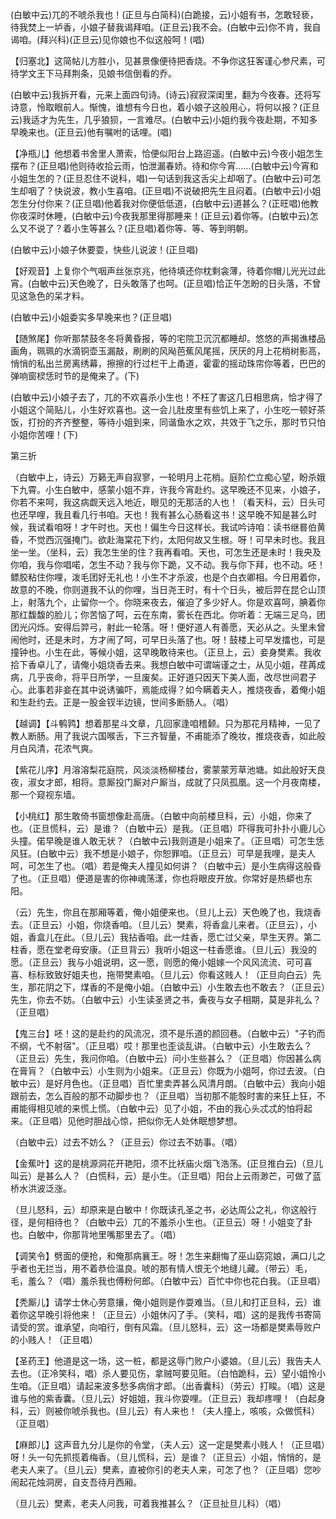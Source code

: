 <!-- { "loadSidebar": true } -->
(白敏中云)兀的不唬杀我也！(正旦与白简科)(白跪接，云)小姐有书，怎敢轻亵，待我焚上一垆香，小娘子替我谒拜咱。(正旦云)我不会。(白敏中云)你不肯，我自谒咱。(拜兴科)(正旦云)见你娘也不似这般呵！(唱)

【归塞北】这简帖儿方胜小，见甚景像便待把香烧。不争你这狂客谨心参尺素，可待学文王下马拜荆条，见娘书信倒看的乔。

(白敏中云)我拆开看，元来上面四句诗。(诗云)寂寂深闺里，翻为今夜春。还将写诗意，怜取眼前人。惭愧，谁想有今日也，着小娘子这般用心，将何以报？(正旦云)我适才为先生，几乎狼狈，一言难尽。(白敏中云)小姐约我今夜赴期，不知多早晚来也。(正旦云)他有嘱咐的话哩。(唱)

【净瓶儿】他想着书舍里人萧索，恰便似阳台上路迢遥。(白敏中云)今夜小姐怎生摆布？(正旦唱)他则待收拾云雨，怕泄漏春娇。待和你今宵……(白敏中云)今宵和小姐生怎的？(正旦忍住不说科，唱)一句话到我这舌尖上却咽了。(白敏中云)可怎生却咽了？快说波，教小生喜咱。(正旦唱)不说破把先生且闷着。(白敏中云)小姐怎生分付你来？(正旦唱)他着我对你便低低道，(白敏中云)道甚么？(正旺唱)他教你夜深时休睡，(白敏中云)今夜我那里得那睡来！(正旦云)着你等。(白敏中云)怎么又不说了？着小生等甚么？(正旦唱)着你等、等、等到明朝。

(白敏中云)小娘子休要耍，快些儿说波！(正旦唱)

【好观音】上复你个气咽声丝张京兆，他待填还你枕剩衾薄，待着你帽儿光光过此宵。(白敏中云)天色晚了，日头敢落了也呵。(正旦唱)恰正午怎盼的日头落，不曾见这急色的呆才料。

(白敏中云)小姐委实多早晚来也？(正旦唱)

【随煞尾】你听那禁鼓冬冬将黄昏报，等的宅院卫沉沉都睡却。悠悠的声揭谯楼品画角，珮珮的水滴铜壶玉漏敲，刷刷的风飐芭蕉风尾摇，厌厌的月上花梢树影高，悄悄的私出兰房离绣幕，擦擦的行过栏干上甬道，霍霍的摇动珠帘你等着，巴巴的弹响窗棂恁时节的是俺来了。(下)

(白敏中云)小娘子去了，兀的不欢喜杀小生也！不枉了害这几日相思病，恰才得了小姐这个简贴儿，小生好欢喜也。这一会儿肚皮里有些饥上来了，小生吃一顿好茶饭，打扮的齐齐整整，等待小姐到来，同谐鱼水之欢，共效于飞之乐，那时节只怕小姐你苦哩！(下)

第三折

（白敏中上，诗云）万籁无声自寂寥，一轮明月上花梢。庭阶伫立痴心望，盼杀娥下九霄。小生白敏中，感蒙小姐不弃，许我今宵赴约。这早晚还不见来，小娘子，你若不来呵，我这病觑天远入地近，眼见的无那活的人也！（看天科，云）日头可也还早哩，我且看几行书咱。天也！我有甚么心肠看这书！这早晚不知是甚么时候，我试看咱呀！才午时也。天也！偏生今日这样长。我试吟诗咱：读书继晷伯黄昏，不觉西沉强掩门。欲赴海棠花下约，太阳何故又生根。呀！可早未时也。我且坐一坐。（坐科，云）我怎生坐的住？我再看咱。天也，可怎生还是未时！我央及你咱，我与你唱喏，怎生不动？我与你下跪，又不动。我与你下拜，也不动。呸！鳔胶粘住你哩，泼毛团好无礼也！小生不才杀波，也是个白衣卿相。今日用着你，故意的不晚，你则道我不认的你哩，当日尧王时，有十个日头，被后羿在昆仑山顶上，射落九个，止留你一个。你晓来夜去，催迫了多少好人。你是欢喜呵，腆着你那红馥馥的脸儿；你苦恼了呵，云在东南，雾长在西北。你听着：无端三足乌，团团光闪烁。安得后羿弓，射此一轮落。呀！便好道人有善愿，天必从之。头里未曾闹他时，还是未时，方才闹了呵，可早日头落了也。呀！鼓楼上可早发擂也，可是撞钟也。小生在此，等候小姐，这早晚敢待来也。（正旦上，云）妾身樊素。我收拾下香卓儿了，请俺小姐烧香去来。我想白敏中可谓端谨之士，从见小姐，荏苒成病，几乎丧命，将平日所学，一旦废矣。正好道只因天下美人面，改尽世间君子心。此事若非妾在其中说诱骗吓，焉能成得？如今瞒着夫人，推烧夜香，着俺小姐和生赴约去。正是一股金钗半边镜，世间多断肠人。（唱）

【越调】【斗鹌鹑】想着那星斗文章，几回家逢咱稽颡。只为那花月精神，一见了教人断肠。用了我说六国喉舌，下三齐智量，不甫能添了晚妆，推烧夜香，如此般月白风清，花浓气爽。

【紫花儿序】月溶溶梨花庭院，风淡淡杨柳楼台，雾蒙蒙芳草池塘。如此般好天良夜，淑女才郎，相将。意厮投门厮对户厮当，成就了只凤孤凰。这一个月夜南楼，那一个窥视东墙。

【小桃红】那生敢倚书窗想像赴高唐。（白敏中向前楼旦科，云）小姐，你来了也。（正旦慌科，云）是谁？（白敏中云）是我。（正旦唱）吓得我可扑扑小鹿儿心头撞。偌早晚是谁人敢无状？（白敏中云)我则道是小姐来了。（正旦唱）可怎生恁风狂。(白敏中云）我不想是小娘子，你恕罪咱。（正旦云）可早是我哩，是夫人呵，可怎生了也。（唱）若是俺夫人撞见如何讲？（白敏中云）是小生病得这般昏了也。（正旦唱）便道是害的你神魂荡漾，你也将眼皮开放。你常好是热蟒也东阳。

（云）先生，你且在那厢等着，俺小姐便来也。（旦儿上云）天色晚了也，我烧香去。（正旦云）小姐，你烧香咱。（旦儿云）樊素，将香盒儿来者。（正旦云），小姐，香盒儿在此。（旦儿云）我拈香咱。此一炷香，愿亡过父亲，早生天界。第二柱香，愿在堂老母安康。（正旦背云）我听小姐这一柱香愿谁。（旦儿云）我没的愿。（正旦云）我与小姐说明，这一愿，则愿的俺小姐嫁一个风风流流、可可喜喜、标标致致好姐夫也，拖带樊素咱。（旦儿云）你看这贱人！（正旦向白云）先生，那花阴之下，煤香的不是俺小姐。（白敏中云）小生敢去也不敢去？（正旦云）先生，你去不妨。（白敏中云）小生读圣贤之书，夤夜与女子相期，莫是非礼么？（正旦唱）

【鬼三台】呸！这的是赴约的风流况，须不是乐道的颜回巷。（白敏中云）"子钓而不纲，弋不射宿"。（正旦唱）哎！那里也歪谈乱讲。（白敏中云）小生敢去么？（正旦云）先生，我问你咱。（白敏中云）问小生些甚么？（正旦唱）你因甚么病在膏肓？（白敏中云）小生则为小姐来。（正旦云）你既为小姐呵，你过去波。（白敏中云）是好月色也。（正旦唱）百忙里卖弄甚么风清月朗。（白敏中云）我向小姐跟前去，怎么百般的那不动脚步也？（正旦唱）当初那不能彀时害的来狂上狂，不甫能得相见唬的来慌上慌。（白敏中云）见了小姐，不由的我心头忒忒的怕将起来。（正旦唱）见他时胆战心惊，把似你无人处休眠想梦想。

（白敏中云）过去不妨么？（正旦云）你过去不妨事。（唱）

【金蕉叶】这的是桃源洞花开艳阳，须不比袄庙火烟飞浩荡。(正旦推白云)（旦儿叫云）是甚么人？（白慌科，云）是小生。（正旦唱）阳台上云雨渺芒，可做了蓝桥水洪波泛涨。

（旦儿怒科，云）却原来是白敏中！你既读孔圣之书，必达周公之礼，你这般行径，是何相待也？（白敏中云）兀的不羞杀小生也。（正旦云）呀！小姐变了卦也。白敏中，你那背地里嘴那里去了。（唱）

【调笑令】劈面的便抢，和俺那病襄王。呀！怎生来翻悔了巫山窈窕娘，满口儿之乎者也无拦当，用不着恭俭温良。唬的那有情人恨无个地缝儿藏。（带云）毛，毛，羞么？（唱）羞杀我也傅粉何郎。（白敏中云）百忙中你也花白我。（正旦唱）

【秃厮儿】请学士休心劳意攘，俺小姐则是作耍难当。（旦儿和打正旦科，云）谁着你这早晚引将他来！（正旦云）小姐休闪了手。（笑科，唱）这的是我传书寄简请受的赏。谁承望，向咱行，倒有风霜。（旦儿怒科，云）这一场都是樊素辱败户的小贱人！（正旦唱）

【圣药王】他道是这一场，这一桩，都是这辱门败户小婆娘。（旦儿云）我告夫人去也。（正冷笑科，唱）杀人要见伤，拿贼呵要见赃。（白怕跪科，云）望小姐怜小生咱。（正旦唱）请起来波多愁多病俏才郎。（出香囊科）（劳云）打睃。（唱）这是谁与他的紫香囊。（旦儿云）好姐姐，我斗你耍哩。（正旦云）我却疼哩！（白起身科，云）则被你唬杀我也。(旦儿云）有人来也！（夫人撞上，咳咳，众做慌科）（正旦唱）

【麻郎儿】这声音九分儿是你的令堂，（夫人云）这一定是樊素小贱人！（正旦唱）呀！头一句先抓揽着梅香。（旦儿慌科，云）是谁？（正旦云）小姐，悄悄的，是老夫人来了。（旦儿云）樊素，直被你引的老夫人来，可怎了也？（正旦唱）您吵闹起花烛洞房，自支吾待月西厢。

（旦儿云）樊素，老夫人问我，可着我推甚么？（正旦扯旦儿科）（唱）

